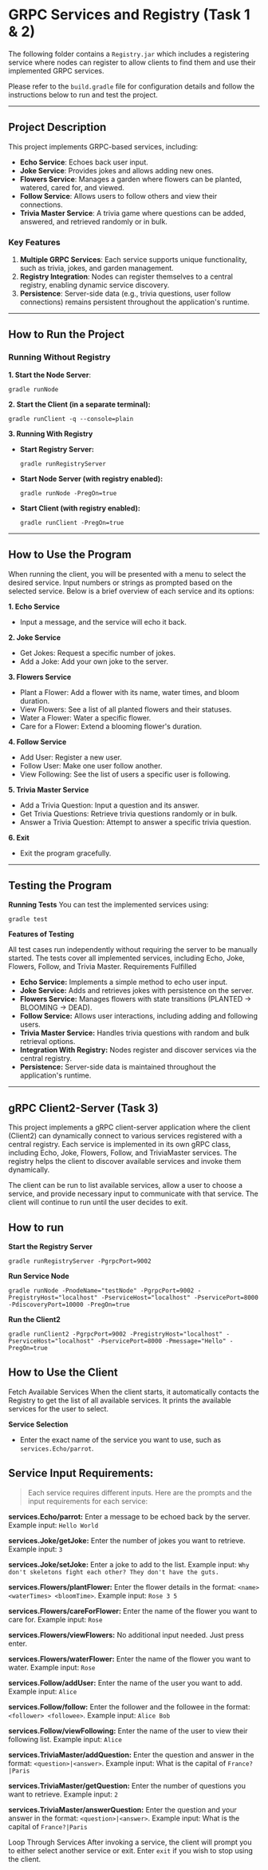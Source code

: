 # GRPC Services and Registry (Task 1 & 2)

The following folder contains a `Registry.jar` which includes a registering service where nodes can register to allow clients to find them and use their implemented GRPC services.

Please refer to the `build.gradle` file for configuration details and follow the instructions below to run and test the project.

---

## **Project Description**

This project implements GRPC-based services, including:
- **Echo Service**: Echoes back user input.
- **Joke Service**: Provides jokes and allows adding new ones.
- **Flowers Service**: Manages a garden where flowers can be planted, watered, cared for, and viewed.
- **Follow Service**: Allows users to follow others and view their connections.
- **Trivia Master Service**: A trivia game where questions can be added, answered, and retrieved randomly or in bulk.

### **Key Features**
1. **Multiple GRPC Services**: Each service supports unique functionality, such as trivia, jokes, and garden management.
2. **Registry Integration**: Nodes can register themselves to a central registry, enabling dynamic service discovery.
3. **Persistence**: Server-side data (e.g., trivia questions, user follow connections) remains persistent throughout the application's runtime.

---

## **How to Run the Project**

### **Running Without Registry**

**1. Start the Node Server**:
   ```
   gradle runNode
   ```
**2. Start the Client (in a separate terminal):**
   ```
   gradle runClient -q --console=plain
   ```
**3. Running With Registry**
* **Start Registry Server:**
    ```
    gradle runRegistryServer
    ```
* **Start Node Server (with registry enabled):**
    ```
    gradle runNode -PregOn=true
    ```
* **Start Client (with registry enabled):**
    ```
    gradle runClient -PregOn=true
    ```

---

## **How to Use the Program**
When running the client, you will be presented with a menu to select the desired service. Input numbers or strings as prompted based on the selected service. Below is a brief overview of each service and its options:

**1. Echo Service**
   - Input a message, and the service will echo it back.

**2. Joke Service**
   - Get Jokes: Request a specific number of jokes.
   - Add a Joke: Add your own joke to the server.

**3. Flowers Service**
   - Plant a Flower: Add a flower with its name, water times, and bloom duration.
   - View Flowers: See a list of all planted flowers and their statuses.
   - Water a Flower: Water a specific flower.
   - Care for a Flower: Extend a blooming flower's duration.

**4. Follow Service**
   - Add User: Register a new user.
   - Follow User: Make one user follow another.
   - View Following: See the list of users a specific user is following.

**5. Trivia Master Service**
   - Add a Trivia Question: Input a question and its answer.
   - Get Trivia Questions: Retrieve trivia questions randomly or in bulk.
   - Answer a Trivia Question: Attempt to answer a specific trivia question.

**6. Exit**
   - Exit the program gracefully.

---

## **Testing the Program**

**Running Tests**
You can test the implemented services using:
```
gradle test
```

**Features of Testing**

All test cases run independently without requiring the server to be manually started.
The tests cover all implemented services, including Echo, Joke, Flowers, Follow, and Trivia Master.
Requirements Fulfilled

* **Echo Service:** Implements a simple method to echo user input.
* **Joke Service:** Adds and retrieves jokes with persistence on the server.
* **Flowers Service:** Manages flowers with state transitions (PLANTED -> BLOOMING -> DEAD).
* **Follow Service:** Allows user interactions, including adding and following users.
* **Trivia Master Service:** Handles trivia questions with random and bulk retrieval options.
* **Integration With Registry:** Nodes register and discover services via the central registry.
* **Persistence:** Server-side data is maintained throughout the application's runtime.

---

## **gRPC Client2-Server** (Task 3)

This project implements a gRPC client-server application where the client (Client2) can dynamically connect to various services registered with a central registry. Each service is implemented in its own gRPC class, including Echo, Joke, Flowers, Follow, and TriviaMaster services. The registry helps the client to discover available services and invoke them dynamically.

The client can be run to list available services, allow a user to choose a service, and provide necessary input to communicate with that service. The client will continue to run until the user decides to exit.

## **How to run**

**Start the Registry Server**
```
gradle runRegistryServer -PgrpcPort=9002
```
**Run Service Node**
```
gradle runNode -PnodeName="testNode" -PgrpcPort=9002 -PregistryHost="localhost" -PserviceHost="localhost" -PservicePort=8000 -PdiscoveryPort=10000 -PregOn=true
```
**Run the Client2**
```
gradle runClient2 -PgrpcPort=9002 -PregistryHost="localhost" -PserviceHost="localhost" -PservicePort=8000 -Pmessage="Hello" -PregOn=true
```

## **How to Use the Client**

Fetch Available Services
When the client starts, it automatically contacts the Registry to get the list of all available services. It prints the available services for the user to select.

**Service Selection**
- Enter the exact name of the service you want to use, such as `services.Echo/parrot`.

## **Service Input Requirements:**
>Each service requires different inputs. Here are the prompts and the input requirements for each service:

**services.Echo/parrot:** Enter a message to be echoed back by the server. Example input: `Hello World`

**services.Joke/getJoke:** Enter the number of jokes you want to retrieve. Example input: `3`

**services.Joke/setJoke:** Enter a joke to add to the list. Example input: `Why don't skeletons fight each other? They don't have the guts.`

**services.Flowers/plantFlower:** Enter the flower details in the format: `<name> <waterTimes> <bloomTime>`. Example input: `Rose 3 5`

**services.Flowers/careForFlower:** Enter the name of the flower you want to care for. Example input: `Rose`

**services.Flowers/viewFlowers:** No additional input needed. Just press enter.

**services.Flowers/waterFlower:** Enter the name of the flower you want to water. Example input: `Rose`

**services.Follow/addUser:** Enter the name of the user you want to add. Example input: `Alice`

**services.Follow/follow:** Enter the follower and the followee in the format: `<follower> <followee>`. Example input: `Alice Bob`

**services.Follow/viewFollowing:** Enter the name of the user to view their following list. Example input: `Alice`

**services.TriviaMaster/addQuestion:** Enter the question and answer in the format: `<question>|<answer>`. Example input: What is the capital of `France?|Paris`

**services.TriviaMaster/getQuestion:** Enter the number of questions you want to retrieve. Example input: `2`

**services.TriviaMaster/answerQuestion:** Enter the question and your answer in the format: `<question>|<answer>`. Example input: What is the capital of `France?|Paris`

Loop Through Services
After invoking a service, the client will prompt you to either select another service or exit. Enter `exit` if you wish to stop using the client.








